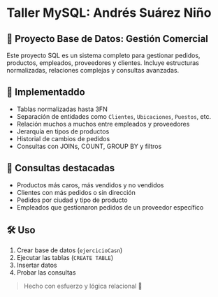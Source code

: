 # Taller MySQL: Andrés Suárez Niño

## 🚀 Proyecto Base de Datos: Gestión Comercial

Este proyecto SQL es un sistema completo para gestionar pedidos, productos, empleados, proveedores y clientes. Incluye estructuras normalizadas, relaciones complejas y consultas avanzadas.

## 🔧 Implementaddo

- Tablas normalizadas hasta 3FN
- Separación de entidades como `Clientes`, `Ubicaciones`, `Puestos`, etc.
- Relación muchos a muchos entre empleados y proveedores
- Jerarquía en tipos de productos
- Historial de cambios de pedidos
- Consultas con JOINs, COUNT, GROUP BY y filtros

## 🧩 Consultas destacadas

- Productos más caros, más vendidos y no vendidos
- Clientes con más pedidos o sin dirección
- Pedidos por ciudad y tipo de producto
- Empleados que gestionaron pedidos de un proveedor específico

## 🛠️ Uso

1. Crear base de datos (`ejercicioCasn`)
2. Ejecutar las tablas (`CREATE TABLE`)
3. Insertar datos
4. Probar las consultas

> Hecho con esfuerzo y lógica relacional :muscle:

